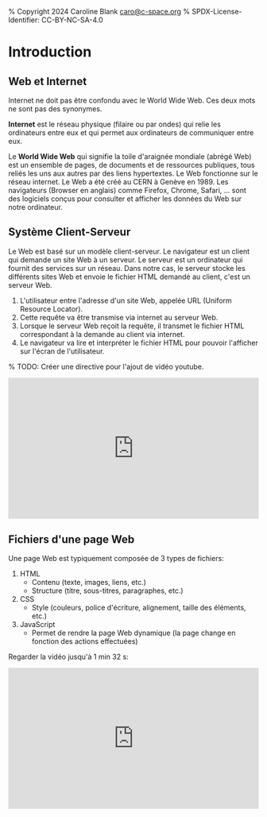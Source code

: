 % Copyright 2024 Caroline Blank <caro@c-space.org>
% SPDX-License-Identifier: CC-BY-NC-SA-4.0

# Introduction

## Web et Internet

Internet ne doit pas être confondu avec le World Wide Web. Ces deux mots ne sont
pas des synonymes.

**Internet** est le réseau physique (filaire ou par ondes) qui relie les
ordinateurs entre eux et qui permet aux ordinateurs de communiquer entre eux.

Le **World Wide Web** qui signifie la toile d'araignée mondiale (abrégé Web) est
un ensemble de pages, de documents et de ressources publiques, tous reliés les
uns aux autres par des liens hypertextes. Le Web fonctionne sur le réseau
internet. Le Web a été créé au CERN à Genève en 1989. Les navigateurs (Browser
en anglais) comme Firefox, Chrome, Safari, ... sont des logiciels conçus pour
consulter et afficher les données du Web sur notre ordinateur.

## Système Client-Serveur

Le Web est basé sur un modèle client-serveur. Le navigateur est un client qui
demande un site Web à un serveur. Le serveur est un ordinateur qui fournit des
services sur un réseau. Dans notre cas, le serveur stocke les différents sites
Web et envoie le fichier HTML demandé au client, c'est un serveur Web.

1. L'utilisateur entre l'adresse d'un site Web, appelée URL (Uniform Resource
Locator).
2. Cette requête va être transmise via internet au serveur Web.
3. Lorsque le serveur Web reçoit la requête, il transmet le fichier HTML
correspondant à la demande au client via internet.
4. Le navigateur va lire et interpréter le fichier HTML pour pouvoir l'afficher
sur l'écran de l'utilisateur.

% TODO: Créer une directive pour l'ajout de vidéo youtube.

<iframe credentialless style="width: 100%; aspect-ratio: 16/9;"
  src="https://www.youtube.com/embed/dYgNvn98Nag?si=DxXE4xHKt5gmEpkF"
  title="Vidéo sur l'utilisation du Web" frameborder="0"
  allow="accelerometer; autoplay; clipboard-write; encrypted-media; gyroscope;
    picture-in-picture; web-share"
  referrerpolicy="strict-origin-when-cross-origin" allowfullscreen></iframe>


## Fichiers d'une page Web

Une page Web est typiquement composée de 3 types de fichiers:

1. HTML
   - Contenu (texte, images, liens, etc.)
   - Structure (titre, sous-titres, paragraphes, etc.)
2. CSS
   - Style (couleurs, police d'écriture, alignement, taille des éléments, etc.)
3. JavaScript
   - Permet de rendre la page Web dynamique (la page change en fonction des
   actions effectuées)

Regarder la vidéo jusqu'à 1 min 32 s:

<iframe credentialless style="width: 100%; aspect-ratio: 16/9;"
  src="https://www.youtube.com/embed/-7pJ45oXuvE?si=jX_O5B9tOQFWPNP9"
  title="Vidéo sur le développement frontend" frameborder="0"
  allow="accelerometer; autoplay; clipboard-write; encrypted-media; gyroscope;
    picture-in-picture; web-share"
  referrerpolicy="strict-origin-when-cross-origin" allowfullscreen></iframe>
